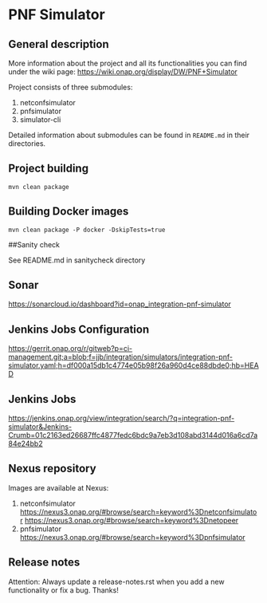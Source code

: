 # PNF Simulator

## General description

More information about the project and all its functionalities you can find under the wiki page:
https://wiki.onap.org/display/DW/PNF+Simulator

Project consists of three submodules:
1. netconfsimulator
2. pnfsimulator
3. simulator-cli

Detailed information about submodules can be found in ```README.md``` in their directories.

## Project building
```
mvn clean package
```
## Building Docker images
```
mvn clean package -P docker -DskipTests=true
```

##Sanity check

See README.md in sanitycheck directory

## Sonar

https://sonarcloud.io/dashboard?id=onap_integration-pnf-simulator

## Jenkins Jobs Configuration

https://gerrit.onap.org/r/gitweb?p=ci-management.git;a=blob;f=jjb/integration/simulators/integration-pnf-simulator.yaml;h=df000a15db1c4774e05b98f26a960d4ce88dbde0;hb=HEAD

## Jenkins Jobs

https://jenkins.onap.org/view/integration/search/?q=integration-pnf-simulator&Jenkins-Crumb=01c2163ed26687ffc4877fedc6bdc9a7eb3d108abd3144d016a6cd7a84e24bb2

## Nexus repository
Images are available at Nexus:
1. netconfsimulator
    https://nexus3.onap.org/#browse/search=keyword%3Dnetconfsimulator
    https://nexus3.onap.org/#browse/search=keyword%3Dnetopeer
2. pnfsimulator
    https://nexus3.onap.org/#browse/search=keyword%3Dpnfsimulator
    
## Release notes
Attention: Always update a release-notes.rst when you add a new functionality or fix a bug. Thanks!
